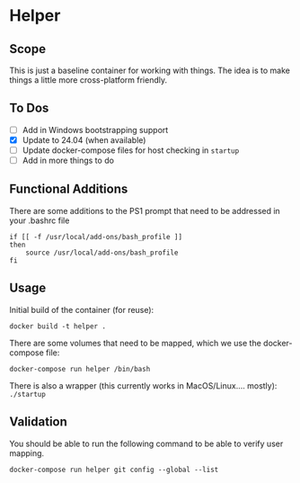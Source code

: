 # Helper

## Scope
This is just a baseline container for working with things.
The idea is to make things a little more cross-platform friendly.

## To Dos
- [ ] Add in Windows bootstrapping support
- [X] Update to 24.04 (when available)
- [ ] Update docker-compose files for host checking in `startup`
- [ ] Add in more things to do

## Functional Additions
There are some additions to the PS1 prompt that need to be addressed in your .bashrc file

```
if [[ -f /usr/local/add-ons/bash_profile ]]
then
	source /usr/local/add-ons/bash_profile
fi
```

## Usage
Initial build of the container (for reuse):

`docker build -t helper .`

There are some volumes that need to be mapped, which we use the docker-compose file:

`docker-compose run helper /bin/bash`

There is also a wrapper (this currently works in MacOS/Linux.... mostly):
`./startup`

## Validation
You should be able to run the following command to be able to verify user mapping.

`docker-compose run helper git config --global --list`
